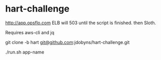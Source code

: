 # hart-challenge

http://app.opsflo.com ELB will 503 until the script is finished. then Sloth.

Requires aws-cli and jq

git clone -b hart git@github.com:jdobyns/hart-challenge.git 

./run.sh app-name
